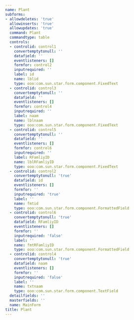 ```yaml
---
name: Plant
subforms:
- allowdeletes: 'true'
  allowinserts: 'true'
  allowupdates: 'true'
  command: Plant
  commandtype: table
  controls:
  - controlid: control1
    convertemptytonull: ''
    datafield: ''
    eventlisteners: []
    formfor: control2
    inputrequired: ''
    label: id
    name: lblid
    type: ooo:com.sun.star.form.component.FixedText
  - controlid: control3
    convertemptytonull: ''
    datafield: ''
    eventlisteners: []
    formfor: control4
    inputrequired: ''
    label: naam
    name: lblnaam
    type: ooo:com.sun.star.form.component.FixedText
  - controlid: control5
    convertemptytonull: ''
    datafield: ''
    eventlisteners: []
    formfor: control6
    inputrequired: ''
    label: RFamliyID
    name: lblRFamliyID
    type: ooo:com.sun.star.form.component.FixedText
  - controlid: control2
    convertemptytonull: 'true'
    datafield: id
    eventlisteners: []
    formfor: ''
    inputrequired: 'true'
    label: ''
    name: fmtid
    type: ooo:com.sun.star.form.component.FormattedField
  - controlid: control6
    convertemptytonull: 'true'
    datafield: RFamliyID
    eventlisteners: []
    formfor: ''
    inputrequired: 'false'
    label: ''
    name: fmtRFamliyID
    type: ooo:com.sun.star.form.component.FormattedField
  - controlid: control4
    convertemptytonull: 'true'
    datafield: naam
    eventlisteners: []
    formfor: ''
    inputrequired: 'false'
    label: ''
    name: txtnaam
    type: ooo:com.sun.star.form.component.TextField
  detailfields: ''
  masterfields: ''
  name: MainForm
title: Plant
---
```

